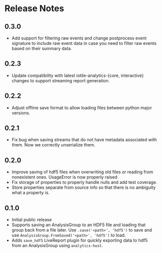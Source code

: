 # Release Notes

## 0.3.0

- Add support for filtering raw events and change postprocess event signature
  to include raw event data in case you need to filter raw events based on their
  summary data.

## 0.2.3

- Update compatibility with latest iotile-analytics-{core, interactive} changes
  to support streaming report generation.

## 0.2.2

- Adjust offline save format to allow loading files between python major versions.

## 0.2.1

- Fix bug when saving streams that do not have metadata associated with them.
  Now we correctly unserialize them.

## 0.2.0

- Improve saving of hdf5 files when overwriting old files or reading from
  nonexistent ones.  UsageError is now properly raised
- Fix storage of properties to properly handle nulls and add test coverage.
- Store properties separate from source info so that there is no ambiguity
  what a property is.

## 0.1.0

- Initial public release
- Supports saving an AnalysisGroup to an HDF5 file and loading that group back
  from a file later.  Use `.save('<path>', 'hdf5')` to save and use
  `AnalysisGroup.FromSaved('<path>', 'hdf5')` to load.
- Adds `save_hdf5` LiveReport plugin for quickly exporting data to hdf5 from an
  AnalysisGroup using `analytics-host`.